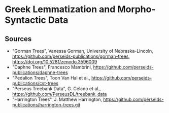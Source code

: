 # Greek Lemmatization and Morpho-Syntactic Data

## Sources

- "Gorman Trees", Vanessa Gorman, University of Nebraska-Lincoln, https://github.com/perseids-publications/gorman-trees, https://doi.org/10.5281/zenodo.3596009
- "Daphne Trees", Francesco Mambrini, https://github.com/perseids-publications/daphne-trees
- "Pedalion Trees", Toon Van Hal et al., https://github.com/perseids-publications/cst-trees
- "Perseus Treebank Data", G. Celano et al., https://github.com/PerseusDL/treebank_data
- "Harrington Trees", J. Matthew Harrington, https://github.com/perseids-publications/harrington-trees.git